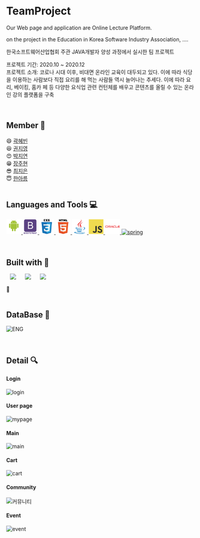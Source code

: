 # TeamProject

Our Web page and application are Online Lecture Platform.

on the project in the Education in Korea Software Industry Association, ....

한국소프트웨어산업협회 주관 JAVA개발자 양성 과정에서 실시한 팀 프로젝트

프로젝트 기간: 2020.10 ~ 2020.12 </br>
프로젝트 소개: 코로나 시대 이후, 비대면 온라인 교육이 대두되고 있다. 이에 따라 식당을 이용하는 사람보다 직접 요리를 해 먹는 사람들 역시 늘어나는 추세다. 이에 따라 요리, 베이킹, 홈카  페 등 다양한 요식업 관련 컨턴체를 배우고 콘텐츠를 올릴 수 있는 온라인 강의 플랫폼을 구축

</br>

## Member 👯
😄 [곽혜빈](https://github.com/Hyebin21)</br>
😆 [권지영](https://github.com/JYoung-Kwn)</br>
😍 [박지연](https://github.com/jeeyani)</br>
😁 [장주현](https://github.com/jujanghyeon)</br>
😎 [최지은](https://github.com/wwwwoww7)</br>
😇 [한아름](https://github.com/hanaro0109)</br></br>

## Languages and Tools 💻
<p align="left"> <a href="https://developer.android.com" target="_blank"> <img src="https://raw.githubusercontent.com/devicons/devicon/master/icons/android/android-original-wordmark.svg" alt="android" width="40" height="40"/> </a> 
 <a href="https://getbootstrap.com" target="_blank"> <img src="https://raw.githubusercontent.com/devicons/devicon/master/icons/bootstrap/bootstrap-plain-wordmark.svg" alt="bootstrap" width="40" height="40"/> </a> 
 <a href="https://www.w3schools.com/css/" target="_blank"> <img src="https://raw.githubusercontent.com/devicons/devicon/master/icons/css3/css3-original-wordmark.svg" alt="css3" width="40" height="40"/> </a> 
 <a href="https://www.w3.org/html/" target="_blank"> <img src="https://raw.githubusercontent.com/devicons/devicon/master/icons/html5/html5-original-wordmark.svg" alt="html5" width="40" height="40"/> </a>
 <a href="https://www.java.com" target="_blank"> <img src="https://raw.githubusercontent.com/devicons/devicon/master/icons/java/java-original.svg" alt="java" width="40" height="40"/> </a> 
 <a href="https://developer.mozilla.org/en-US/docs/Web/JavaScript" target="_blank"> <img src="https://raw.githubusercontent.com/devicons/devicon/master/icons/javascript/javascript-original.svg" alt="javascript" width="40" height="40"/> </a> 
 <a href="https://www.oracle.com/" target="_blank"> <img src="https://raw.githubusercontent.com/devicons/devicon/master/icons/oracle/oracle-original.svg" alt="oracle" width="40" height="40"/> </a> 
 <a href="https://spring.io/" target="_blank"> <img src="https://www.vectorlogo.zone/logos/springio/springio-icon.svg" alt="spring" width="40" height="40"/> </a> </p></br>

## Built with 🔨

 <a>
    <img src="https://img.shields.io/badge/-Spring-%236DB33F?style=flat-square&logo=spring&logoColor=white" style="height : auto; margin-left : 10px; margin-right : 10px;"/>
</a>
 <a>
  <img src="https://img.shields.io/badge/-Bootstrap-%237952B3?style=flat-square&logo=Bootstrap&logoColor=white" style="height : auto; margin-left : 10px; margin-right : 10px;"/>
</a>
<a>
    <img src="https://img.shields.io/badge/-jQuery-%230769AD?style=flat-square&logo=jQuery&logoColor=white" style="height : auto; margin-left : 10px; margin-right : 10px;"/>
</a>

👾
</br></br>

## DataBase 📁

![ENG](https://user-images.githubusercontent.com/74583344/104692917-18321b00-574c-11eb-9a3a-ffc0f66e5b74.png)

</br>

## Detail 🔍
#### Login
![login](https://user-images.githubusercontent.com/74583344/104693674-672c8000-574d-11eb-89af-f3dd81279420.png)

#### User page
![mypage](https://user-images.githubusercontent.com/74583344/104693849-ace94880-574d-11eb-8cd2-2d6e2725e955.png)

#### Main
![main](https://user-images.githubusercontent.com/74583344/104694087-05b8e100-574e-11eb-86db-03482b802dbb.png)

#### Cart
![cart](https://user-images.githubusercontent.com/74583344/104694127-12d5d000-574e-11eb-8ea2-d57df48d27ce.png)

#### Community
![커뮤니티](https://user-images.githubusercontent.com/74583344/104694182-25e8a000-574e-11eb-8add-b6c15211b545.png)

#### Event
![event](https://user-images.githubusercontent.com/74583344/104694207-326cf880-574e-11eb-8ab2-4a96b94e777a.png)


